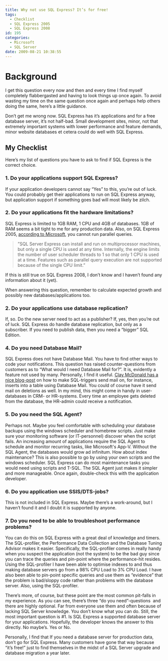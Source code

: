 ```yaml
---
title: Why not use SQL Express? It’s for free!
tags:
  - Checklist
  - SQL Express 2005
  - SQL Express 2008
id: 195
categories:
  - Microsoft
  - SQL Server
date: 2009-08-21 10:38:55
---
```


# Background

I get this question every now and then and every time I find myself completely flabbergasted and having to look things up once again. To avoid wasting my time on the same question once again and perhaps help others doing the same, here’s a little guidance.

Don’t get me wrong now.
SQL Express has it’s applications and for a free database server, it’s not half-bad. Small development sites, minor, not that extremely important systems with lower performance and feature demands, minor website databases et cetera could do well with SQL Express.

## My Checklist

Here’s my list of questions you have to ask to find if SQL Express is the correct choice.

### 1. Do your applications support SQL Express?

If your application developers cannot say “Yes” to this, you’re out of luck. You could probably get their applications to run on SQL Express anyway, but application support if something goes bad will most likely be zilch.

### 2. Do your applications fit the hardware limitations?

SQL Express is limited to 1GB RAM, 1 CPU and 4GB of databases. 1GB of RAM seems a bit tight to me for any production data. Also, on SQL Express 2005, [according to Microsoft](http://msdn.microsoft.com/en-us/library/ms345154%28SQL.90%29.aspx#sseover_topic4), you cannot run parallel queries.

> ”SQL Server Express can install and run on multiprocessor machines, but only a single CPU is used at any time. Internally, the engine limits the number of user scheduler threads to 1 so that only 1 CPU is used at a time. Features such as parallel query execution are not supported because of the single CPU limit.”

If this is still true on SQL Express 2008, I don’t know and I haven’t found any information about it (yet).

When answering this question, remember to calculate expected growth and possibly new databases/applications too.

### 2. Do your applications use database replication?

  If, so. Do the new server need to act as a publisher? If, yes, then you’re out of luck. SQL Express do handle database replication, but only as a subscriber. If you need to publish data, then you need a “bigger” SQL Edition.

### 4. Do you need Database Mail?

SQL Express does not have Database Mail. You have to find other ways to code your notifications. This question has raised counter-questions from customers as to “What would I need Database Mail for?”. It is, evidently a feature not used by many. Personally, I find it useful. [Clay McDonald has a nice blog-post](http://claysql.blogspot.com/2009/02/send-database-mail-from-trigger.html) on how to make SQL-triggers send mail on, for instance, inserts into a table using Database Mail. You could of course have it send mail on deletions as well. In my mind, this might come in handy in user-databases in CRM- or HR-systems. Every time an employee gets deleted from the database, the HR-admin could receive a notification.

### 5. Do you need the SQL Agent?

Perhaps not. Maybe you feel comfortable with scheduling your database backups using the windows scheduler and homebrew scripts. Just make sure your monitoring software (or IT-personnel) discover when the script fails. An increasing amount of applications require the SQL Agent to schedule and monitor recurring tasks, like Microsoft's App-V. Without the SQL Agent, the databases would grow ad infinitum. How about index maintenance? This is also possible to go by using your own scripts and the windows scheduler. SQL Express can do most maintenance tasks you would need using scripts and T-SQL. The SQL Agent just makes it simpler and more manageable. Once again, double-check this with the application developer.

### 6. Do you application use SSIS/DTS-jobs?

This is not included in SQL Express. Maybe there’s a work-around, but I haven’t found it and I doubt it is supported by anyone.

### 7. Do you need to be able to troubleshoot performance problems?

You can do this on SQL Express with a great deal of knowledge and timers. The SQL-profiler, the Performance Data Collection and the Database Tuning Advisor makes it easier. Specifically, the SQL-profiler comes in really handy when you suspect the application (not the system) to be the bad guy since you can trace the queries and pin-point where the performance-hit resides. Using the SQL-profiler I have been able to optimise indexes to and thus making database servers go from a 98% CPU Load to 3% CPU Load. I have also been able to pin-point specific queries and use them as “evidence” that the problem is bad/sloppy code rather than problems with the database server. Also, using the SQL-profiler.

There’s more, of course, but these point are the most common pit-falls in my experience. As you can see, there’s three “do you need”-questions  and there are highly optional. Far from everyone use them and often because of lacking SQL Server knowledge. You don’t know what you can do. Still, the most important question is #1\. Is SQL Express a supported database server for your applications. Hopefully, the developer knows the answer to this directly. No maybe’s. Yes or No.

Personally, I find that If you need a database server for production data, don’t go for SQL Express. Many customers have gone that way because “it’s free!” just to find themselves in the midst of a SQL Server upgrade and database migration a year later.